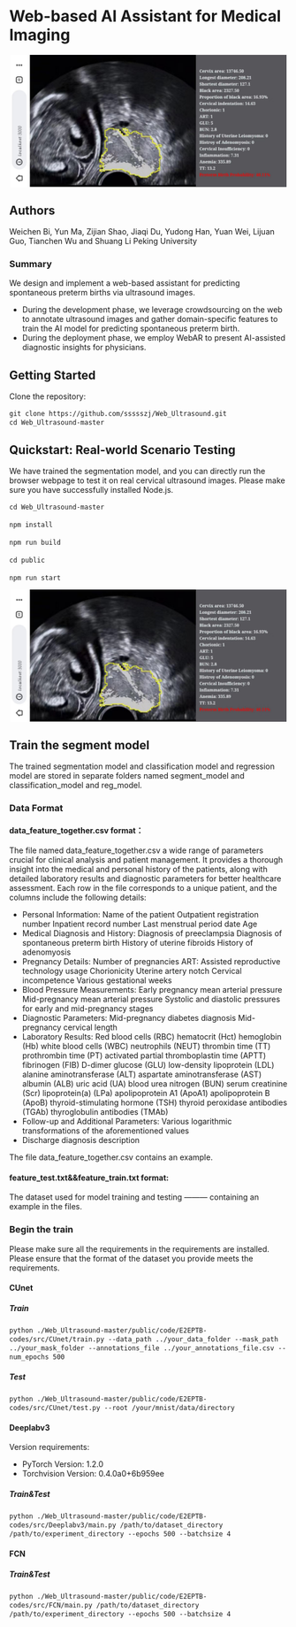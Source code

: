 
# Web-based AI Assistant for Medical Imaging
<p align = "center">    
<img src="./result.jpg" align = "middle"  width="500" />
</p>

## Authors

Weichen Bi, Yun Ma, Zijian Shao, Jiaqi Du, Yudong Han, Yuan Wei, Lijuan Guo, Tianchen Wu and Shuang Li
Peking University

### Summary

We design and implement a web-based assistant
for predicting spontaneous preterm births via ultrasound images.

* During the development phase, we leverage crowdsourcing on the web to annotate ultrasound images and gather domain-specific features to train the AI model for predicting spontaneous preterm birth. 
* During the deployment phase, we employ WebAR to present AI-assisted diagnostic insights for physicians. 

## Getting Started

Clone the repository:

```
git clone https://github.com/ssssszj/Web_Ultrasound.git
cd Web_Ultrasound-master
```

## Quickstart: Real-world Scenario Testing

We have trained the segmentation model, and you can directly run the browser webpage to test it on real cervical ultrasound images.
Please make sure you have successfully installed Node.js.

```
cd Web_Ultrasound-master

npm install

npm run build

cd public

npm run start
```
<p align = "center">   
<img src="./result.jpg" align = "middle"  width="500" />
</p>


## Train the segment model

The trained segmentation model and classification model and regression model are stored in separate folders named segment_model and classification_model and reg_model.

### Data Format

#### data_feature_together.csv format：

The file named data_feature_together.csv a wide range of parameters crucial for clinical analysis and patient management. It provides a thorough insight into the medical and personal history of the patients, along with detailed laboratory results and diagnostic parameters for better healthcare assessment. Each row in the file corresponds to a unique patient, and the columns include the following details:

* Personal Information:
    Name of the patient
    Outpatient registration number
    Inpatient record number
    Last menstrual period date
    Age
* Medical Diagnosis and History:
    Diagnosis of preeclampsia
    Diagnosis of spontaneous preterm birth
    History of uterine fibroids
    History of adenomyosis
* Pregnancy Details:
    Number of pregnancies
    ART: Assisted reproductive technology usage
    Chorionicity
    Uterine artery notch
    Cervical incompetence
    Various gestational weeks 
* Blood Pressure Measurements:
    Early pregnancy mean arterial pressure
    Mid-pregnancy mean arterial pressure
    Systolic and diastolic pressures for early and mid-pregnancy stages
* Diagnostic Parameters:
    Mid-pregnancy diabetes diagnosis
    Mid-pregnancy cervical length
* Laboratory Results:
    Red blood cells (RBC)
    hematocrit (Hct)
    hemoglobin (Hb)
    white blood cells (WBC)
    neutrophils (NEUT)
    thrombin time (TT)
    prothrombin time (PT)
    activated partial thromboplastin time (APTT)
    fibrinogen (FIB)
    D-dimer
    glucose (GLU)
    low-density lipoprotein (LDL)
    alanine aminotransferase (ALT)
    aspartate aminotransferase (AST)
    albumin (ALB)
    uric acid (UA)
    blood urea nitrogen (BUN)
    serum creatinine (Scr)
    lipoprotein(a) (LPa)
    apolipoprotein A1 (ApoA1)
    apolipoprotein B (ApoB)
    thyroid-stimulating hormone (TSH)
    thyroid peroxidase antibodies (TGAb)
    thyroglobulin antibodies (TMAb)
* Follow-up and Additional Parameters:
    Various logarithmic transformations of the aforementioned values
* Discharge diagnosis description

The file  data_feature_together.csv contains an example.

#### feature_test.txt&&feature_train.txt format:

The dataset used for model training and testing ——— containing an example in the files.

### Begin the train

Please make sure all the requirements in the requirements  are installed.
Please ensure that the format of the dataset you provide meets the requirements.

#### CUnet


##### Train

```
python ./Web_Ultrasound-master/public/code/E2EPTB-codes/src/CUnet/train.py --data_path ../your_data_folder --mask_path ../your_mask_folder --annotations_file ../your_annotations_file.csv --num_epochs 500
```

##### Test

```
python ./Web_Ultrasound-master/public/code/E2EPTB-codes/src/CUnet/test.py --root /your/mnist/data/directory
```

#### Deeplabv3

Version requirements:
* PyTorch Version:  1.2.0
* Torchvision Version:  0.4.0a0+6b959ee

##### Train&Test

```
python ./Web_Ultrasound-master/public/code/E2EPTB-codes/src/Deeplabv3/main.py /path/to/dataset_directory /path/to/experiment_directory --epochs 500 --batchsize 4
```

#### FCN

##### Train&Test

```
python ./Web_Ultrasound-master/public/code/E2EPTB-codes/src/FCN/main.py /path/to/dataset_directory /path/to/experiment_directory --epochs 500 --batchsize 4
```
